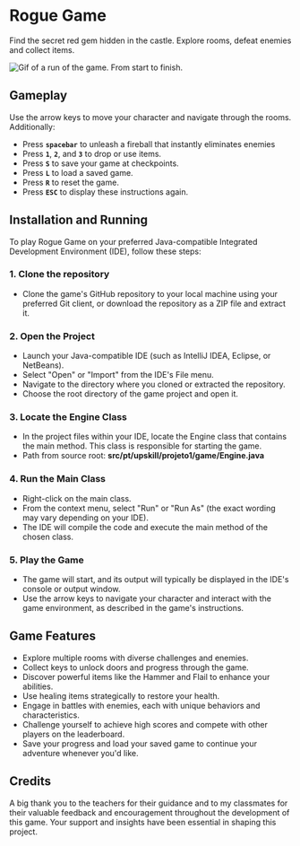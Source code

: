 # Rogue Game

Find the secret red gem hidden in the castle. Explore rooms, defeat enemies and collect items.

![Gif of a run of the game. From start to finish.](README.gif)

## Gameplay

Use the arrow keys to move your character and navigate through the rooms. Additionally:

- Press **`spacebar`** to unleash a fireball that instantly eliminates enemies
- Press **`1`**, **`2`**, and **`3`** to drop or use items.
- Press **`S`** to save your game at checkpoints.
- Press **`L`** to load a saved game.
- Press **`R`** to reset the game.
- Press **`ESC`** to display these instructions again.

## Installation and Running

To play Rogue Game on your preferred Java-compatible Integrated Development Environment (IDE), follow these steps:

### 1. Clone the repository

- Clone the game's GitHub repository to your local machine using your preferred Git client, or download the repository
  as a ZIP file and extract it.

### 2. Open the Project

- Launch your Java-compatible IDE (such as IntelliJ IDEA, Eclipse, or NetBeans).
- Select "Open" or "Import" from the IDE's File menu.
- Navigate to the directory where you cloned or extracted the repository.
- Choose the root directory of the game project and open it.

### 3. Locate the Engine Class

- In the project files within your IDE, locate the Engine class that contains the main method. This class is responsible
  for starting the game.
- Path from source root: **src/pt/upskill/projeto1/game/Engine.java**

### 4. Run the Main Class

- Right-click on the main class.
- From the context menu, select "Run" or "Run As" (the exact wording may vary depending on your IDE).
- The IDE will compile the code and execute the main method of the chosen class.

### 5. Play the Game

- The game will start, and its output will typically be displayed in the IDE's console or output window.
- Use the arrow keys to navigate your character and interact with the game environment, as described in the game's
  instructions.

## Game Features

- Explore multiple rooms with diverse challenges and enemies.
- Collect keys to unlock doors and progress through the game.
- Discover powerful items like the Hammer and Flail to enhance your abilities.
- Use healing items strategically to restore your health.
- Engage in battles with enemies, each with unique behaviors and characteristics.
- Challenge yourself to achieve high scores and compete with other players on the leaderboard.
- Save your progress and load your saved game to continue your adventure whenever you'd like.

## Credits

A big thank you to the teachers for their guidance and to my classmates for their valuable feedback and encouragement
throughout the development of this game. Your support and insights have been essential in shaping this project.